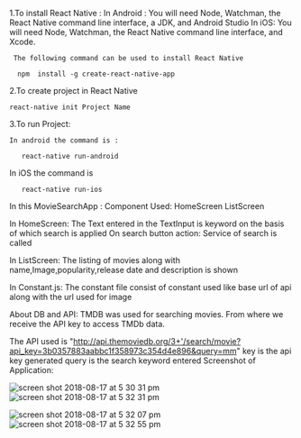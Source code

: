 1.To install React Native :
    In Android :
      You will need Node, Watchman, the React Native command line interface, a JDK, and Android Studio
    In iOS:
    You will need Node, Watchman, the React Native command line interface, and Xcode.
    
     The following command can be used to install React Native
    
      npm  install -g create-react-native-app

2.To create project in React Native

    react-native init Project Name

3.To run Project:
 
    In android the command is :
     
       react-native run-android

   In iOS the command is

       react-native run-ios
     

In this MovieSearchApp :
Component Used:
HomeScreen
ListScreen

In HomeScreen:
   The Text entered in the TextInput is keyword on the basis of which search is applied
   On search button action: Service of search is called

 In ListScreen:
  The listing of movies along with name,Image,popularity,release date and description is shown

  In Constant.js:
   The constant file consist of constant used like  base url of api along with the url used for image

About DB and API:
 TMDB was used for searching movies. From where we receive the API key to access TMDb data.

 The API used is "http://api.themoviedb.org/3+'/search/movie?api_key=3b0357883aabbc1f358973c354d4e896&query=mm"
 key is the api key generated
 query is the search keyword entered
 Screenshot of Application:
 
 
 
 ![screen shot 2018-08-17 at 5 30 31 pm](https://user-images.githubusercontent.com/26082136/44266281-9cb0a480-a247-11e8-8370-bb439e06528d.png)
 ![screen shot 2018-08-17 at 5 32 31 pm](https://user-images.githubusercontent.com/26082136/44266332-c79af880-a247-11e8-85a6-51e9a8711e09.png)

 ![screen shot 2018-08-17 at 5 32 07 pm](https://user-images.githubusercontent.com/26082136/44266362-eef1c580-a247-11e8-904c-53812731d3bd.png)
 ![screen shot 2018-08-17 at 5 32 55 pm](https://user-images.githubusercontent.com/26082136/44266433-31b39d80-a248-11e8-9b0f-a34db02de552.png)




